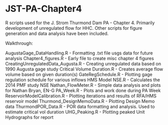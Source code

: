 # JST-PA-Chapter4
R scripts used for the J. Strom Thurmond Dam PA - Chapter 4. Primarily development of unregulated flow for HHC. Other scripts for figure generation and data analysis have been included.

Walkthrough: 

AugustaGage_DataHandling.R			- Formatting .txt file usgs data for future analysis
Chapter4_figures.R					- Early file to create misc chapter 4 figures
CreatingUnregulatedData_Augusta.R	- Creating unregulated data based on 1990 Augusta gage study
Critical Volume Duration.R			- Creates average flow volume based on given duration(s)
GateRegSchedule.R					- Plotting gage regulation schedule for various inflows
HMS Model NSE.R						- Calculates the 2014 PMF study NSE
Nathan_FlowMeter.R					- Simple data analysis and plots for Nathan Bryan, EN-G
PA_Week.R							- Plots and work done during PA Week
ReservoirModelCalibration.R 		- Plotting iterations and results of RFA/HMS reservoir model
Thurmond_DesignMemoData.R			- Plotting Design Memo data
ThurmondPOR_Data.R					- POR data formatting and analysis. Used to estimate critical vol duration
UHG_Peaking.R						- Plotting peaked Unit Hydrographs for report